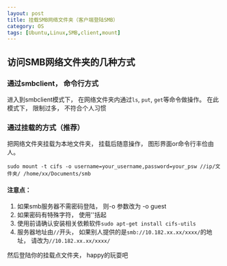 ```yaml
---
layout: post
title: 挂载SMB网络文件夹（客户端登陆SMB）
category: OS
tags: [Ubuntu,Linux,SMB,client,mount]
---
```

## 访问SMB网络文件夹的几种方式

### 通过smbclient， 命令行方式

进入到smbclient模式下， 在网络文件夹内通过`ls`, `put`, `get`等命令做操作。 在此模式下， 限制过多， 不符合个人习惯

### 通过挂载的方式（推荐）
把网络文件夹挂载为本地文件夹， 挂载后随意操作， 图形界面or命令行丰俭由人。

```shell
sudo mount -t cifs -o username=your_username,password=your_psw //ip/文件夹/ /home/xx/Documents/smb
```

#### 注意点：
1. 如果smb服务器不需密码登陆， 则-o 参数改为 -o guest
2. 如果密码有特殊字符， 使用''括起
3. 使用前请确认安装相关依赖软件`sudo apt-get install cifs-utils`
4. 服务器地址由`//`开头， 如果别人提供的是`smb://10.182.xx.xx/xxxx/`的地址， 请改为`//10.182.xx.xx/xxxx/`

然后登陆你的挂载点文件夹， happy的玩耍吧
